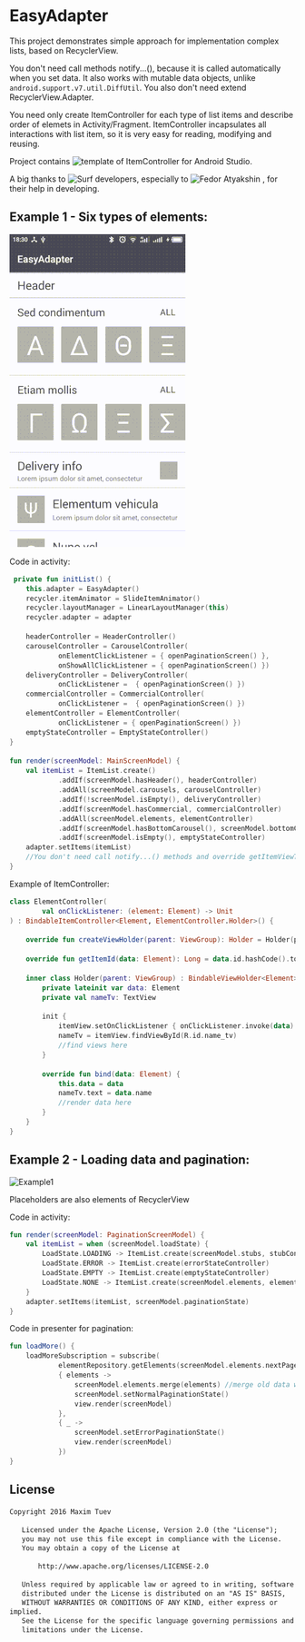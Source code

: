 # EasyAdapter
This project demonstrates simple approach for implementation complex lists, based on RecyclerView.

You don't need call methods notify...(), beсause it is called automatically when you set data. It also works with mutable data objects, unlike `android.support.v7.util.DiffUtil`. You also don't need extend RecyclerView.Adapter. 

You need only create ItemController for each type of list items and describe order of elemets in Activity/Fragment.
ItemController incapsulates all interactions with list item, so it is very easy for reading, modifying and reusing.

Project contains ![template](https://github.com/MaksTuev/EasyAdapter/tree/master/templates) of ItemController for Android Studio. 

A big thanks to ![Surf](http://surfstudio.co/) developers, especially to ![Fedor Atyakshin](https://github.com/revers-back) , for their help in developing.

## Example 1 - Six types of elements:
![Example1](main.gif)

Code in activity:
```kotlin
 private fun initList() {
    this.adapter = EasyAdapter()
    recycler.itemAnimator = SlideItemAnimator()
    recycler.layoutManager = LinearLayoutManager(this)
    recycler.adapter = adapter

    headerController = HeaderController()
    carouselController = CarouselController(
            onElementClickListener = { openPaginationScreen() },
            onShowAllClickListener = { openPaginationScreen() })
    deliveryController = DeliveryController(
            onClickListener =  { openPaginationScreen() })
    commercialController = CommercialController(
            onClickListener =  { openPaginationScreen() })
    elementController = ElementController(
            onClickListener = { openPaginationScreen() })
    emptyStateController = EmptyStateController()
}

fun render(screenModel: MainScreenModel) {
    val itemList = ItemList.create()
            .addIf(screenModel.hasHeader(), headerController)
            .addAll(screenModel.carousels, carouselController)
            .addIf(!screenModel.isEmpty(), deliveryController)
            .addIf(screenModel.hasCommercial, commercialController)
            .addAll(screenModel.elements, elementController)
            .addIf(screenModel.hasBottomCarousel(), screenModel.bottomCarousel, carouselController)
            .addIf(screenModel.isEmpty(), emptyStateController)
    adapter.setItems(itemList)
    //You don't need call notify...() methods and override getItemViewType(), onBindViewHolder(), etc. inside Adapter  
}
```

Example of ItemController:
```kotlin
class ElementController(
        val onClickListener: (element: Element) -> Unit
) : BindableItemController<Element, ElementController.Holder>() {

    override fun createViewHolder(parent: ViewGroup): Holder = Holder(parent)

    override fun getItemId(data: Element): Long = data.id.hashCode().toLong() //must return unique value for element

    inner class Holder(parent: ViewGroup) : BindableViewHolder<Element>(parent, R.layout.element_item_layout) {
        private lateinit var data: Element
        private val nameTv: TextView

        init {
            itemView.setOnClickListener { onClickListener.invoke(data) }
            nameTv = itemView.findViewById(R.id.name_tv)
            //find views here
        }

        override fun bind(data: Element) {
            this.data = data
            nameTv.text = data.name
            //render data here
        }
    }
}
```

## Example 2 - Loading data and pagination:
![Example1](pagination.gif)


Placeholders are also elements of RecyclerView

Code in activity:
```kotlin
fun render(screenModel: PaginationScreenModel) {
    val itemList = when (screenModel.loadState) {
        LoadState.LOADING -> ItemList.create(screenModel.stubs, stubController)
        LoadState.ERROR -> ItemList.create(errorStateController)
        LoadState.EMPTY -> ItemList.create(emptyStateController)
        LoadState.NONE -> ItemList.create(screenModel.elements, elementController)
    }
    adapter.setItems(itemList, screenModel.paginationState)
}
```
Code in presenter for pagination:
```kotlin
fun loadMore() {
    loadMoreSubscription = subscribe(
            elementRepository.getElements(screenModel.elements.nextPage),
            { elements ->
                screenModel.elements.merge(elements) //merge old data with new block
                screenModel.setNormalPaginationState()
                view.render(screenModel)
            },
            { _ ->
                screenModel.setErrorPaginationState()
                view.render(screenModel)
            })
}
```

## License
```
Copyright 2016 Maxim Tuev

   Licensed under the Apache License, Version 2.0 (the "License");
   you may not use this file except in compliance with the License.
   You may obtain a copy of the License at

       http://www.apache.org/licenses/LICENSE-2.0

   Unless required by applicable law or agreed to in writing, software
   distributed under the License is distributed on an "AS IS" BASIS,
   WITHOUT WARRANTIES OR CONDITIONS OF ANY KIND, either express or implied.
   See the License for the specific language governing permissions and
   limitations under the License.
```


